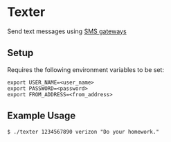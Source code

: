 Texter
======

Send text messages using [SMS gateways](https://en.wikipedia.org/wiki/SMS_gateway)

## Setup
Requires the following environment variables to be set:

    export USER_NAME=<user_name>
    export PASSWORD=<password>
    export FROM_ADDRESS=<from_address>

## Example Usage

    $ ./texter 1234567890 verizon "Do your homework."

